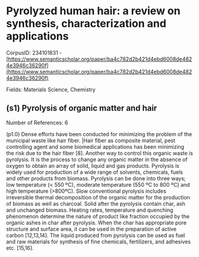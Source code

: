 # Pyrolyzed human hair: a review on synthesis, characterization and applications

CorpusID: 234101831 - [https://www.semanticscholar.org/paper/ba4c782d2b421d4ebd6008de4824e3946c36290f](https://www.semanticscholar.org/paper/ba4c782d2b421d4ebd6008de4824e3946c36290f)

Fields: Materials Science, Chemistry

## (s1) Pyrolysis of organic matter and hair
Number of References: 6

(p1.0) Dense efforts have been conducted for minimizing the problem of the municipal waste like hair fiber. |Hair fiber as composite material, pest controlling agent and some biomedical applications has been minimizing the risk due to the hair fiber [8]. Another way to control this organic waste is pyrolysis. It is the process to change any organic matter in the absence of oxygen to obtain an array of solid, liquid and gas products. Pyrolysis is widely used for production of a wide range of solvents, chemicals, fuels and other products from biomass. Pyrolysis can be done into three ways; low temperature (< 550 ºC), moderate temperature (550 ºC to 800 ºC) and high temperature (>800ºC). Slow conventional pyrolysis includes irreversible thermal decomposition of the organic matter for the production of biomass as well as charcoal. Solid after the pyrolysis contain char, ash and unchanged biomass. Heating rates, temperature and quenching phenomenon determine the nature of product like fraction occupied by the organic ashes in char after pyrolysis. When the char has appropriate pore structure and surface area, it can be used in the preparation of active carbon [12,13,14]. The liquid produced from pyrolysis can be used as fuel and raw materials for synthesis of fine chemicals, fertilizers, and adhesives etc. [15,16].
